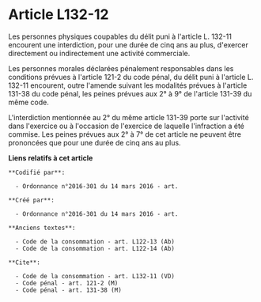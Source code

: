 # Article L132-12

Les personnes physiques coupables du délit puni à l'article L. 132-11 encourent une interdiction, pour une durée de cinq ans
au plus, d'exercer directement ou indirectement une activité commerciale. 

Les personnes morales déclarées pénalement responsables dans les conditions prévues à l'article 121-2 du code pénal, du délit
puni à l'article L. 132-11 encourent, outre l'amende suivant les modalités prévues à l'article 131-38 du code pénal, les
peines prévues aux 2° à 9° de l'article 131-39 du même code. 

L'interdiction mentionnée au 2° du même article 131-39 porte sur l'activité dans l'exercice ou à l'occasion de l'exercice de
laquelle l'infraction a été commise. Les peines prévues aux 2° à 7° de cet article ne peuvent être prononcées que pour une
durée de cinq ans au plus.

**Liens relatifs à cet article**

	**Codifié par**:

	  - Ordonnance n°2016-301 du 14 mars 2016 - art.

	**Créé par**:

	  - Ordonnance n°2016-301 du 14 mars 2016 - art.

	**Anciens textes**:

	  - Code de la consommation - art. L122-13 (Ab)
	  - Code de la consommation - art. L122-14 (Ab)

	**Cite**:

	  - Code de la consommation - art. L132-11 (VD)
	  - Code pénal - art. 121-2 (M)
	  - Code pénal - art. 131-38 (M)
